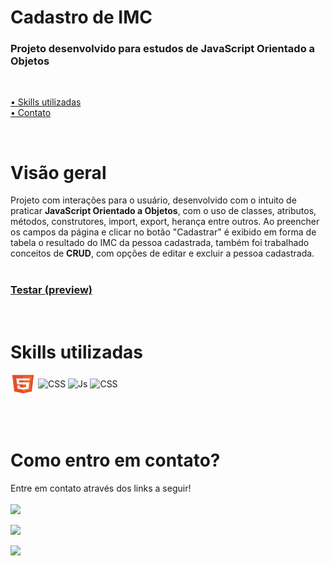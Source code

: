 <div>
<h1>Cadastro de IMC</h1>
</div>

<h3>
  Projeto desenvolvido para estudos de <strong>JavaScript Orientado a Objetos</strong>
</h3>
<br>

<p>
 <!-- <a href="#visao">• Visão geral</a> <br> -->
 <a href="#leng">• Skills utilizadas</a>
 <br>
 <a href="#contato">• Contato</a>  
</p>
<br>

<div id="visao">
<h1>Visão geral</h1>
 Projeto com interações para o usuário, desenvolvido com o intuito de praticar <strong>JavaScript Orientado a Objetos</strong>, com o uso de classes, atributos, métodos, construtores, import, export, herança entre outros.
 Ao preencher os campos da página e clicar no botão "Cadastrar" é exibido em forma de tabela o resultado do IMC da pessoa cadastrada, também foi trabalhado conceitos de <strong>CRUD</strong>, com opções de editar e excluir a pessoa cadastrada.
</div>
<br>

<!-- <h1 align="center"> -->
<h3>
<a href="https://matealves.github.io/cadastro-imc/" target="_blank">Testar (preview)</a> 
</h3>

<!-- <p align = "center">
  <img src ="assets/img/relogio_readme.jpg" alt = "mockup" />
</p> -->
<br>

<div id="leng">
<h1>Skills utilizadas</h1>

 <img align="center" alt="HTML" height="30" width="40" src="https://raw.githubusercontent.com/devicons/devicon/master/icons/html5/html5-original.svg">
  <img align="center" alt="CSS" height="30" width="40" src="https://cdn.jsdelivr.net/gh/devicons/devicon/icons/css3/css3-original.svg">
  <img align="center" alt="Js" height="30" width="40" src="https://cdn.jsdelivr.net/gh/devicons/devicon/icons/javascript/javascript-original.svg">
  <img align="center" alt="CSS" height="30" width="40" src="https://cdn.jsdelivr.net/gh/devicons/devicon/icons/sass/sass-original.svg">
</div>
<br>
<br>
<br>

<div id="contato">
<h1>Como entro em contato?</h1>

Entre em contato através dos links a seguir!
<br>
<br>
<a href="https://www.linkedin.com/in/mateusalvesds/" target="_blank"><img src="https://img.shields.io/badge/-LinkedIn-%230077B5?style=for-the-badge&logo=linkedin&logoColor=white" target="_blank"></a>

<a href = "mailto:contatomateusalves@hotmail.com"><img src="https://img.shields.io/badge/Microsoft_Outlook-0078D4?style=for-the-badge&logo=microsoft-outlook&logoColor=white" target="_blank"></a>

<a href="https://api.whatsapp.com/send?phone=+5511966616365" target="_blank"><img src="https://img.shields.io/badge/WhatsApp-25D366?style=for-the-badge&logo=whatsapp&logoColor=white" target="_blank"></a>

</div>
<br>
<br>
<br>
